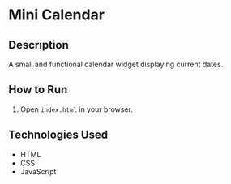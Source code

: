 
# Mini Calendar

## Description
A small and functional calendar widget displaying current dates.

## How to Run
1. Open `index.html` in your browser.

## Technologies Used
- HTML
- CSS
- JavaScript
